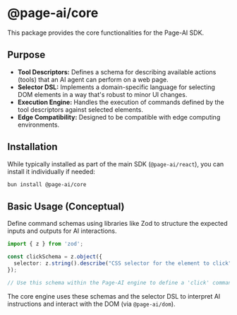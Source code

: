 # @page-ai/core

This package provides the core functionalities for the Page-AI SDK.

## Purpose

*   **Tool Descriptors:** Defines a schema for describing available actions (tools) that an AI agent can perform on a web page.
*   **Selector DSL:** Implements a domain-specific language for selecting DOM elements in a way that's robust to minor UI changes.
*   **Execution Engine:** Handles the execution of commands defined by the tool descriptors against selected elements.
*   **Edge Compatibility:** Designed to be compatible with edge computing environments.

## Installation

While typically installed as part of the main SDK (`@page-ai/react`), you can install it individually if needed:

```bash
bun install @page-ai/core
```

## Basic Usage (Conceptual)

Define command schemas using libraries like Zod to structure the expected inputs and outputs for AI interactions.

```typescript
import { z } from 'zod';

const clickSchema = z.object({
  selector: z.string().describe("CSS selector for the element to click"),
});

// Use this schema within the Page-AI engine to define a 'click' command.
```

The core engine uses these schemas and the selector DSL to interpret AI instructions and interact with the DOM (via `@page-ai/dom`).